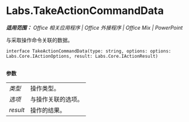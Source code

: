 ﻿
# Labs.TakeActionCommandData

 _**适用范围：** Office 相关应用程序 | Office 外接程序 | Office Mix | PowerPoint_

与采取操作命令关联的数据。

```
interface TakeActionCommandData(type: string, options: options: Labs.Core.IActionOptions, result: Labs.Core.IActionResult)
```


## 

 **参数**


|||
|:-----|:-----|
| _类型_|操作类型。|
| _选项_|与操作关联的选项。|
| _result_|操作的结果。|
